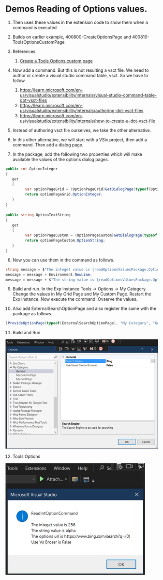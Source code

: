 # Demos Reading of Options values. 

1. Then uses these values in the extension code to show them when a command is executed

2. Builds on earlier example, 400800-CreateOptionsPage and 400810-ToolsOptionsCustomPage

3. References 
   1. [Create a Tools Options custom page](https://learn.microsoft.com/en-us/visualstudio/extensibility/creating-an-options-page#create-a-tools-options-custom-page)

4. Now add a command. But this is not resulting a vsct file. We need to author or create a visual studio command table, vsct. So we have to follow
   1. https://learn.microsoft.com/en-us/visualstudio/extensibility/internals/visual-studio-command-table-dot-vsct-files
   2. https://learn.microsoft.com/en-us/visualstudio/extensibility/internals/authoring-dot-vsct-files
   3. https://learn.microsoft.com/en-us/visualstudio/extensibility/internals/how-to-create-a-dot-vsct-file

5. Instead of authoring vsct file ourselves, we take the other alternative.

6. In this other alternative, we will start with a VSix project, then add a command. Then add a dialog page.

7. In the package, add the following two properties which will make available the values of the options dialog pages.
```cs
public int OptionInteger
{
   get
   {
         var optionPageGrid = (OptionPageGrid)GetDialogPage(typeof(OptionPageGrid));
         return optionPageGrid.OptionInteger;
   }
}

public string OptionTextString
{
   get
   {
         var optionPageCustom = (OptionPageCustom)GetDialogPage(typeof(OptionPageCustom));
         return optionPageCustom.OptionString;
   }
}
```

8. Now you can use them in the command as follows.

```cs
string message = $"The integet value is {readOptionsValuesPackage.OptionInteger}";
message = message + Environment.NewLine;
message = message + $"The string value is {readOptionsValuesPackage.OptionTextString}";
```

9. Build and run. In the Exp instance Tools -> Options -> My Category. Change the values in My Grid Page and My Custom Page. Restart the Exp instance. Now execute the command. Ovserve the values.

10. Also add ExternalSearchOptionPage and also register the same with the package as follows.
```cs
[ProvideOptionPage(typeof(ExternalSearchOptionPage), "My Category", "General", 1, 1, true, new string[] { "External Search Options" })]
```

11. Build and Run
   
![Tools Options](./images/49_50ToolsOptions.jpg)

12.  Tools Options
   
![Command Dialog](./images/50_50ReadOptionCommand.jpg)
